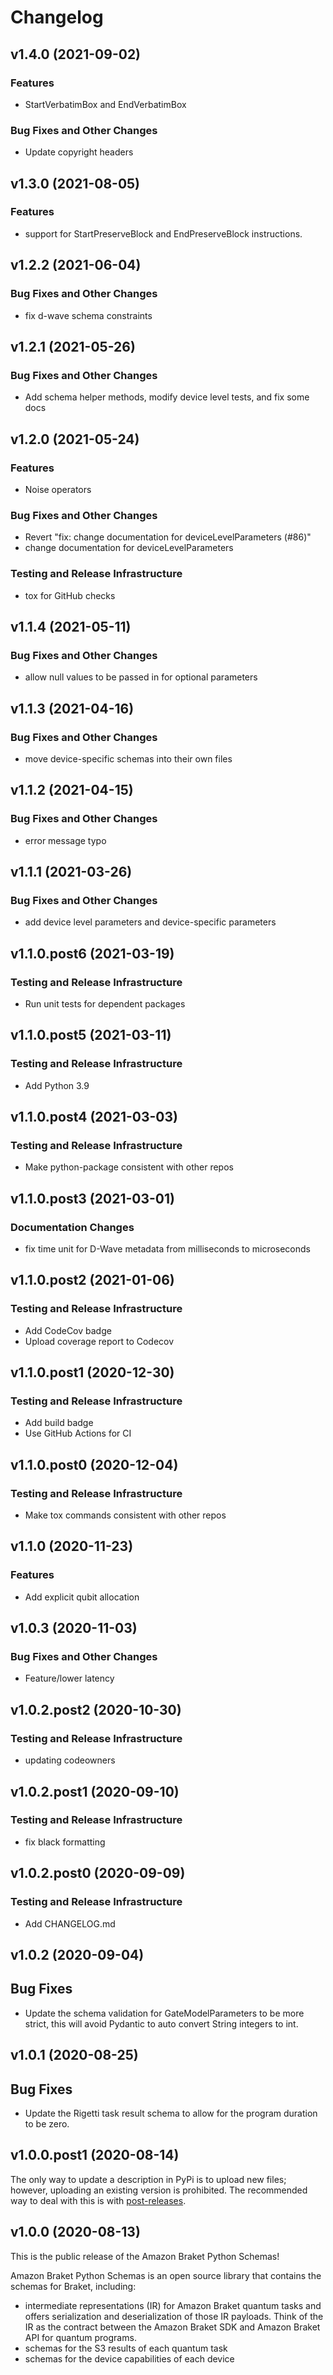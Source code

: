 # Changelog

## v1.4.0 (2021-09-02)

### Features

 * StartVerbatimBox and EndVerbatimBox

### Bug Fixes and Other Changes

 * Update copyright headers

## v1.3.0 (2021-08-05)

### Features

 * support for StartPreserveBlock and EndPreserveBlock instructions.

## v1.2.2 (2021-06-04)

### Bug Fixes and Other Changes

 * fix d-wave schema constraints

## v1.2.1 (2021-05-26)

### Bug Fixes and Other Changes

 * Add schema helper methods, modify device level tests, and fix some docs

## v1.2.0 (2021-05-24)

### Features

 * Noise operators

### Bug Fixes and Other Changes

 * Revert "fix: change documentation for deviceLevelParameters (#86)"
 * change documentation for deviceLevelParameters

### Testing and Release Infrastructure

 * tox for GitHub checks

## v1.1.4 (2021-05-11)

### Bug Fixes and Other Changes

 * allow null values to be passed in for optional parameters

## v1.1.3 (2021-04-16)

### Bug Fixes and Other Changes

 * move device-specific schemas into their own files

## v1.1.2 (2021-04-15)

### Bug Fixes and Other Changes

 * error message typo

## v1.1.1 (2021-03-26)

### Bug Fixes and Other Changes

 * add device level parameters and device-specific parameters

## v1.1.0.post6 (2021-03-19)

### Testing and Release Infrastructure

 * Run unit tests for dependent packages

## v1.1.0.post5 (2021-03-11)

### Testing and Release Infrastructure

 * Add Python 3.9

## v1.1.0.post4 (2021-03-03)

### Testing and Release Infrastructure

 * Make python-package consistent with other repos

## v1.1.0.post3 (2021-03-01)

### Documentation Changes

 * fix time unit for D-Wave metadata from milliseconds to microseconds

## v1.1.0.post2 (2021-01-06)

### Testing and Release Infrastructure

 * Add CodeCov badge
 * Upload coverage report to Codecov

## v1.1.0.post1 (2020-12-30)

### Testing and Release Infrastructure

 * Add build badge
 * Use GitHub Actions for CI

## v1.1.0.post0 (2020-12-04)

### Testing and Release Infrastructure

 * Make tox commands consistent with other repos

## v1.1.0 (2020-11-23)

### Features

 * Add explicit qubit allocation

## v1.0.3 (2020-11-03)

### Bug Fixes and Other Changes

 * Feature/lower latency

## v1.0.2.post2 (2020-10-30)

### Testing and Release Infrastructure

 * updating codeowners

## v1.0.2.post1 (2020-09-10)

### Testing and Release Infrastructure

 * fix black formatting

## v1.0.2.post0 (2020-09-09)

### Testing and Release Infrastructure

 * Add CHANGELOG.md

## v1.0.2 (2020-09-04)

## Bug Fixes

* Update the schema validation for GateModelParameters to be more strict, this will avoid Pydantic to auto convert String integers to int.

## v1.0.1 (2020-08-25)

## Bug Fixes

* Update the Rigetti task result schema to allow for the program duration to be zero.

## v1.0.0.post1 (2020-08-14)

The only way to update a description in PyPi is to upload new files;
however, uploading an existing version is prohibited. The recommended
way to deal with this is with
[post-releases](https://www.python.org/dev/peps/pep-0440/#post-releases).

## v1.0.0 (2020-08-13)

This is the public release of the Amazon Braket Python Schemas!

Amazon Braket Python Schemas is an open source library that contains the schemas for Braket, including:
* intermediate representations (IR) for Amazon Braket quantum tasks and offers serialization and deserialization of those IR payloads. Think of the IR as the contract between the Amazon Braket SDK and Amazon Braket API for quantum programs.
* schemas for the S3 results of each quantum task
* schemas for the device capabilities of each device
